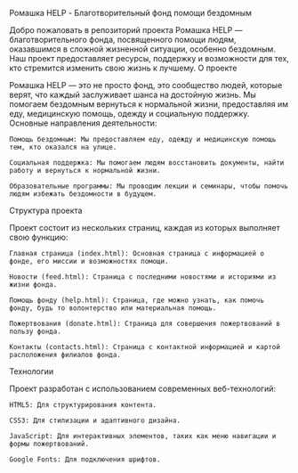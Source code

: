 Ромашка HELP - Благотворительный фонд помощи бездомным

Добро пожаловать в репозиторий проекта Ромашка HELP — благотворительного фонда, посвященного помощи людям, оказавшимся в сложной жизненной ситуации, особенно бездомным. Наш проект предоставляет ресурсы, поддержку и возможности для тех, кто стремится изменить свою жизнь к лучшему.
О проекте

Ромашка HELP — это не просто фонд, это сообщество людей, которые верят, что каждый заслуживает шанса на достойную жизнь. Мы помогаем бездомным вернуться к нормальной жизни, предоставляя им еду, медицинскую помощь, одежду и социальную поддержку.
Основные направления деятельности:

    Помощь бездомным: Мы предоставляем еду, одежду и медицинскую помощь тем, кто оказался на улице.

    Социальная поддержка: Мы помогаем людям восстановить документы, найти работу и вернуться к нормальной жизни.

    Образовательные программы: Мы проводим лекции и семинары, чтобы помочь людям избежать бездомности в будущем.

Структура проекта

Проект состоит из нескольких страниц, каждая из которых выполняет свою функцию:

    Главная страница (index.html): Основная страница с информацией о фонде, его миссии и возможностях помощи.

    Новости (feed.html): Страница с последними новостями и историями из жизни фонда.

    Помощь фонду (help.html): Страница, где можно узнать, как помочь фонду, будь то волонтерство или материальная помощь.

    Пожертвования (donate.html): Страница для совершения пожертвований в пользу фонда.

    Контакты (contacts.html): Страница с контактной информацией и картой расположения филиалов фонда.

Технологии

Проект разработан с использованием современных веб-технологий:

    HTML5: Для структурирования контента.

    CSS3: Для стилизации и адаптивного дизайна.

    JavaScript: Для интерактивных элементов, таких как меню навигации и формы пожертвований.

    Google Fonts: Для подключения шрифтов.
